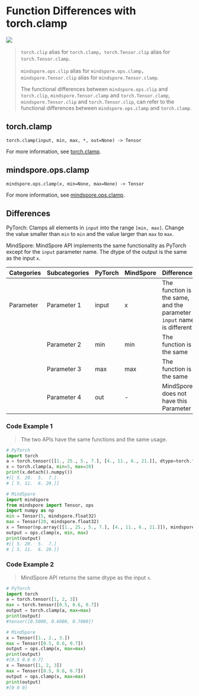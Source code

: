 # Function Differences with torch.clamp

<a href="https://gitee.com/mindspore/docs/blob/r2.0.0-alpha/docs/mindspore/source_en/note/api_mapping/pytorch_diff/clamp.md" target="_blank"><img src="https://mindspore-website.obs.cn-north-4.myhuaweicloud.com/website-images/r2.0.0-alpha/resource/_static/logo_source_en.png"></a>

> `torch.clip` alias for `torch.clamp`，`torch.Tensor.clip` alias for `torch.Tensor.clamp`.
>
> `mindspore.ops.clip` alias for `mindspore.ops.clamp`，`mindspore.Tensor.clip` alias for `mindspore.Tensor.clamp`.
>
> The functional differences between `mindspore.ops.clip` and `torch.clip`, `mindspore.Tensor.clamp` and `torch.Tensor.clamp`, `mindspore.Tensor.clip` and `torch.Tensor.clip`, can refer to the functional differences between `mindspore.ops.clamp` and `torch.clamp`.

## torch.clamp

```text
torch.clamp(input, min, max, *, out=None) -> Tensor
```

For more information, see [torch.clamp](https://pytorch.org/docs/1.8.1/generated/torch.clamp.html).

## mindspore.ops.clamp

```text
mindspore.ops.clamp(x, min=None, max=None) -> Tensor
```

For more information, see [mindspore.ops.clamp](https://mindspore.cn/docs/en/r2.0.0-alpha/api_python/ops/mindspore.ops.clamp.html).

## Differences

PyTorch: Clamps all elements in `input` into the range `[min, max]`. Change the value smaller than `min` to `min` and the value larger than `max` to `max`.

MindSpore: MindSpore API implements the same functionality as PyTorch except for the `input` parameter name. The dtype of the output is the same as the input `x`.

| Categories | Subcategories | PyTorch | MindSpore | Differences       |
| --- |---------------|---------| --- |-------------------------------------------------------------------|
|Parameter | Parameter 1 | input   | x | The function is the same, and the parameter `input` name is different |
| | Parameter 2   | min  | min | The function is the same          |
| | Parameter 3   | max  | max | The function is the same          |
| | Parameter 4   | out  | - | MindSpore does not have this Parameter      |

### Code Example 1

> The two APIs have the same functions and the same usage.

```python
# PyTorch
import torch
a = torch.tensor([[1., 25., 5., 7.], [4., 11., 6., 21.]], dtype=torch.float32)
x = torch.clamp(a, min=5, max=20)
print(x.detach().numpy())
#[[ 5. 20.  5.  7.]
# [ 5. 11.  6. 20.]]

# MindSpore
import mindspore
from mindspore import Tensor, ops
import numpy as np
min = Tensor(5, mindspore.float32)
max = Tensor(20, mindspore.float32)
x = Tensor(np.array([[1., 25., 5., 7.], [4., 11., 6., 21.]]), mindspore.float32)
output = ops.clamp(x, min, max)
print(output)
#[[ 5. 20.  5.  7.]
# [ 5. 11.  6. 20.]]
```

### Code Example 2

> MindSpore API returns the same dtype as the input `x`.

```python
# PyTorch
import torch
a = torch.tensor([1, 2, 3])
max = torch.tensor([0.5, 0.6, 0.7])
output = torch.clamp(a, max=max)
print(output)
#tensor([0.5000, 0.6000, 0.7000])

# MindSpore
x = Tensor([1., 2., 3.])
max = Tensor([0.5, 0.6, 0.7])
output = ops.clamp(x, max=max)
print(output)
#[0.5 0.6 0.7]
x = Tensor([1, 2, 3])
max = Tensor([0.5, 0.6, 0.7])
output = ops.clamp(x, max=max)
print(output)
#[0 0 0]
```
